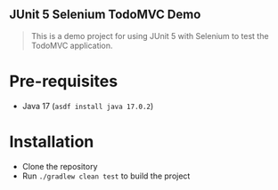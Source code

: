 JUnit 5 Selenium TodoMVC Demo
----

> This is a demo project for using JUnit 5 with Selenium to test the TodoMVC application.

# Pre-requisites

- Java 17 (`asdf install java 17.0.2`)

# Installation

- Clone the repository
- Run `./gradlew clean test` to build the project
